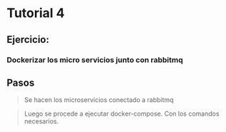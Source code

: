 # Tutorial 4

## Ejercicio:
### Dockerizar los micro servicios junto con rabbitmq

## Pasos
> Se hacen los microservicios conectado a rabbitmq

>Luego se procede a ejecutar docker-compose. Con los comandos necesarios.
